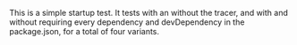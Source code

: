 This is a simple startup test. It tests with an without the tracer, and with
and without requiring every dependency and devDependency in the package.json,
for a total of four variants.
